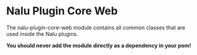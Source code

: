 # Nalu Plugin Core Web

The nalu-plugin-core-web module contains all common classes that are used inside the Nalu plugins.

**You should never add the module directly as a dependency in your pom!**